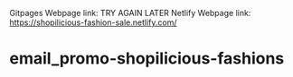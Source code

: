 Gitpages Webpage link: TRY AGAIN LATER
Netlify Webpage link: https://shopilicious-fashion-sale.netlify.com/

# email_promo-shopilicious-fashions
